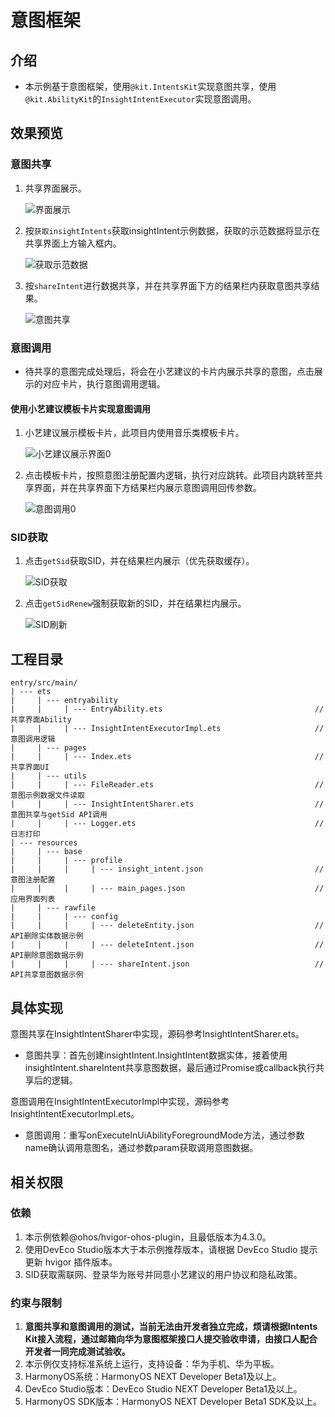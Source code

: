 # 意图框架

## 介绍
- 本示例基于意图框架，使用`@kit.IntentsKit`实现意图共享，使用`@kit.AbilityKit`的`InsightIntentExecutor`实现意图调用。

## 效果预览

### 意图共享
1. 共享界面展示。

   ![界面展示](images/page.jpg "界面展示")

2. 按`获取insightIntents`获取insightIntent示例数据，获取的示范数据将显示在共享界面上方输入框内。

   ![获取示范数据](images/getInsightIntent.jpg "获取示范数据")

3. 按`shareIntent`进行数据共享，并在共享界面下方的结果栏内获取意图共享结果。

   ![意图共享](images/shareIntentAndResult.jpg "意图共享")

### 意图调用

- 待共享的意图完成处理后，将会在小艺建议的卡片内展示共享的意图，点击展示的对应卡片，执行意图调用逻辑。

#### 使用小艺建议模板卡片实现意图调用
1. 小艺建议展示模板卡片，此项目内使用音乐类模板卡片。

   ![小艺建议展示界面0](images/display0.jpg "小艺建议展示界面0")

2. 点击模板卡片，按照意图注册配置内逻辑，执行对应跳转。此项目内跳转至共享界面，并在共享界面下方结果栏内展示意图调用回传参数。

   ![意图调用0](images/returnParam0.jpg "意图调用0")

### SID获取
1. 点击`getSid`获取SID，并在结果栏内展示（优先获取缓存）。

   ![SID获取](images/sid.jpg "SID获取")

2. 点击`getSidRenew`强制获取新的SID，并在结果栏内展示。

   ![SID刷新](images/sidRenew.jpg "SID刷新")

## 工程目录
```
entry/src/main/
| --- ets
|     | --- entryability
|     |     | --- EntryAbility.ets                                  // 共享界面Ability
|     |     | --- InsightIntentExecutorImpl.ets                     // 意图调用逻辑
|     | --- pages
|     |     | --- Index.ets                                         // 共享界面UI
|     | --- utils
|     |     | --- FileReader.ets                                    // 意图示例数据文件读取
|     |     | --- InsightIntentSharer.ets                           // 意图共享与getSid API调用
|     |     | --- Logger.ets                                        // 日志打印
| --- resources
|     | --- base
|     |     | --- profile
|     |     |     | --- insight_intent.json                         // 意图注册配置
|     |     |     | --- main_pages.json                             // 应用界面列表
|     | --- rawfile
|     |     | --- config
|     |     |     | --- deleteEntity.json                           // API删除实体数据示例
|     |     |     | --- deleteIntent.json                           // API删除意图数据示例
|     |     |     | --- shareIntent.json                            // API共享意图数据示例
```

## 具体实现

意图共享在InsightIntentSharer中实现，源码参考InsightIntentSharer.ets。
- 意图共享：首先创建insightIntent.InsightIntent数据实体，接着使用insightIntent.shareIntent共享意图数据，最后通过Promise或callback执行共享后的逻辑。

意图调用在InsightIntentExecutorImpl中实现，源码参考InsightIntentExecutorImpl.ets。
- 意图调用：重写onExecuteInUiAbilityForegroundMode方法，通过参数name确认调用意图名，通过参数param获取调用意图数据。

## 相关权限

### 依赖
1. 本示例依赖@ohos/hvigor-ohos-plugin，且最低版本为4.3.0。
2. 使用DevEco Studio版本大于本示例推荐版本，请根据 DevEco Studio 提示更新 hvigor 插件版本。
3. SID获取需联网、登录华为账号并同意小艺建议的用户协议和隐私政策。

### 约束与限制
1. <font>**意图共享和意图调用的测试，当前无法由开发者独立完成，烦请根据Intents Kit接入流程，通过邮箱向华为意图框架接口人提交验收申请，由接口人配合开发者一同完成测试验收。**</font>
2. 本示例仅支持标准系统上运行，支持设备：华为手机、华为平板。
3. HarmonyOS系统：HarmonyOS NEXT Developer Beta1及以上。
4. DevEco Studio版本：DevEco Studio NEXT Developer Beta1及以上。
5. HarmonyOS SDK版本：HarmonyOS NEXT Developer Beta1 SDK及以上。
